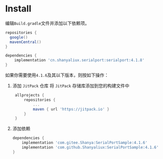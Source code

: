# Install

编辑`Build.gradle`文件并添加以下依赖项。

```groovy
repositories {
  google()
  mavenCentral()
}

dependencies {
    implementation 'cn.shanyaliux.serialport:serialport:4.1.8'
}
```

如果你需要使用`4.1.6`及其以下版本，则按如下操作：  
1. 添加 `JitPack` 仓库
   将 `JitPack` 存储库添加到您的构建文件中
   ```groovy
    allprojects {
        repositories {
            ...
            maven { url 'https://jitpack.io' }
        }
    }
   ```
2. 添加依赖
    ```groovy
    dependencies {
        implementation 'com.gitee.Shanya:SerialPortSample:4.1.6'        //国内仓库
        implementation 'com.github.Shanyaliux:SerialPortSample:4.1.6'   //国外仓库
    }
    ```